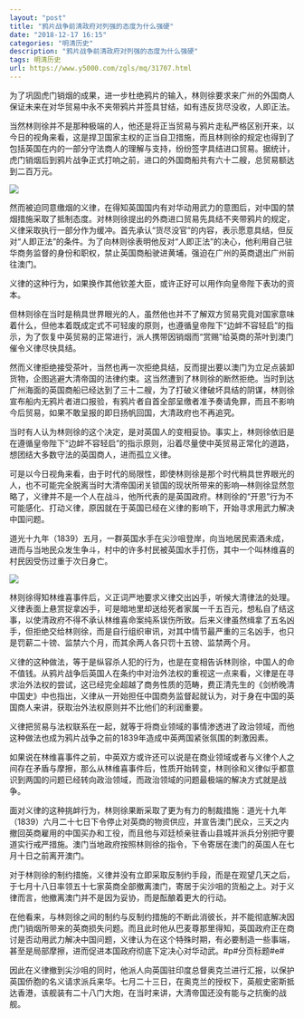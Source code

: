 ```yaml
---
layout: "post"
title: "鸦片战争前清政府对列强的态度为什么强硬"
date: "2018-12-17 16:15"
categories: "明清历史"
description: "鸦片战争前清政府对列强的态度为什么强硬"
tags: 明清历史
url: https://www.y5000.com/zgls/mq/31707.html
---
```






为了巩固虎门销烟的成果，进一步杜绝鸦片的输入，林则徐要求来广州的外国商人保证未来在对华贸易中永不夹带鸦片并签具甘结，如有违反货尽没收，人即正法。

当然林则徐并不是那种极端的人，他还是将正当贸易与鸦片走私严格区别开来，以今日的视角来看，这是捍卫国家主权的正当自卫措施，而且林则徐的规定也得到了包括英国在内的一部分守法商人的理解与支持，纷纷签字具结进口贸易。据统计，虎门销烟后到鸦片战争正式打响之前，进口的外国商船共有六十二艘，总贸易额达到二百万元。

![](https://img.y5000.com/uploads/allimg/180730/8-1PI0104022242.jpg)

然而被迫同意缴烟的义律，在得知英国国内有对华动用武力的意图后，对中国的禁烟措施采取了抵制态度。对林则徐提出的外商进口贸易先具结不夹带鸦片的规定，义律采取执行一部分作为缓冲。首先承认“货尽没官”的内容，表示愿意具结，但反对“人即正法”的条件。为了向林则徐表明他反对“人即正法”的决心，他利用自己驻华商务监督的身份和职权，禁止英国商船驶进黄埔，强迫在广州的英商退出广州前往澳门。

义律的这种行为，如果换作其他钦差大臣，或许正好可以用作向皇帝陛下表功的资本。

但林则徐在当时是稍具世界眼光的人，虽然他也并不了解双方贸易究竟对国家意味着什么，但他本着既成定式不可轻废的原则，也遵循皇帝陛下“边衅不容轻启”的指示，为了恢复中英贸易的正常进行，派人携带因销烟而“赏赐”给英商的茶叶到澳门催令义律尽快具结。

然而义律拒绝接受茶叶，当然也再一次拒绝具结，反而提出要以澳门为立足点装卸货物，企图逃避大清帝国的法律约束。这当然遭到了林则徐的断然拒绝。当时到达广州海面的英国商船已经达到了三十二艘，为了打破义律破坏具结的阴谋，林则徐宣布船内无鸦片者进口报验，有鸦片者自首全部呈缴者准予奏请免罪，而且不影响今后贸易，如果不敢呈报的即日扬帆回国，大清政府也不再追究。

当时有人认为林则徐的这个决定，是对英国人的变相妥协。事实上，林则徐依旧是在遵循皇帝陛下“边衅不容轻启”的指示原则，沿着尽量使中英贸易正常化的道路，想团结大多数守法的英国商人，进而孤立义律。

可是以今日视角来看，由于时代的局限性，即使林则徐是那个时代稍具世界眼光的人，也不可能完全脱离当时大清帝国闭关锁国的现状所带来的影响—林则徐显然忽略了，义律并不是一个人在战斗，他所代表的是英国政府。林则徐的“开恩”行为不可能感化、打动义律，原因就在于英国已经在义律的影响下，开始寻求用武力解决中国问题。

道光十九年（1839）五月，一群英国水手在尖沙咀登岸，向当地居民索酒未成，进而与当地民众发生争斗，村中的许多村民被英国水手打伤，其中一个叫林维喜的村民因受伤过重于次日身亡。

![](https://img.y5000.com/uploads/allimg/180730/8-1PI0104102946.jpg)

林则徐得知林维喜事件后，义正词严地要求义律交出凶手，听候大清律法的处理。义律表面上悬赏捉拿凶手，可是暗地里却送给死者家属一千五百元，想私自了结这事，以使清政府不得不承认林维喜命案纯系误伤所致。后来义律虽然缉拿了五名凶手，但拒绝交给林则徐，而是自行组织审讯，对其中情节最严重的三名凶手，也只是罚薪二十镑、监禁六个月，而其余两人各只罚十五镑、监禁两个月。

义律的这种做法，等于是纵容杀人犯的行为，也是在变相告诉林则徐，中国人的命不值钱。从鸦片战争后英国人在条约中对治外法权的重视这一点来看，义律是在寻求治外法权的尝试，这已经完全超越了商务性质的范畴，费正清先生的《剑桥晚清中国史》中也指出，义律从一开始担任中国商务监督起就认为，对于身在中国的英国商人来讲，获取治外法权原则并不比他们的利润重要。

义律把贸易与法权联系在一起，就等于将商业领域的事情渗透进了政治领域，而他这种做法也成为鸦片战争之前的1839年造成中英两国紧张氛围的刺激因素。

如果说在林维喜事件之前，中英双方或许还可以说是在商业领域或者与义律个人之间存在矛盾与摩擦，那么从林维喜事件后，性质开始转变，林则徐和义律似乎都意识到两国的问题已经转向政治领域，而政治领域的问题最极端的解决方式就是战争。

面对义律的这种挑衅行为，林则徐果断采取了更为有力的制裁措施：道光十九年（1839）六月二十七日下令停止对英商的物资供应，并宣告澳门民众，三天之内撤回英商雇用的中国买办和工役，而且他与邓廷桢亲驻香山县城并派兵分别把守要道实行戒严措施。澳门当地政府按照林则徐的指令，下令寄居在澳门的英国人在七月十日之前离开澳门。

对于林则徐的制约措施，义律并没有立即采取反制约手段，而是在观望几天之后，于七月十八日率领五十七家英商全部撤离澳门，寄居于尖沙咀的货船之上。对于义律而言，他撤离澳门并不是因为妥协，而是酝酿着更大的行动。

在他看来，与林则徐之间的制约与反制约措施的不断此消彼长，并不能彻底解决因虎门销烟所带来的英商损失问题。而且此时他从巴麦尊那里得知，英国政府正在商讨是否动用武力解决中国问题，义律认为在这个特殊时期，有必要制造一些事端，甚至是局部摩擦，进而促进本国政府彻底下定决心对华动武。#p#分页标题#e#

因此在义律撤到尖沙咀的同时，他派人向英国驻印度总督奥克兰进行汇报，以保护英国侨胞的名义请求派兵来华。七月二十三日，在奥克兰的授权下，英舰史密斯抵达香港，该舰装有二十八门大炮，在当时来讲，大清帝国还没有能与之抗衡的战舰。
